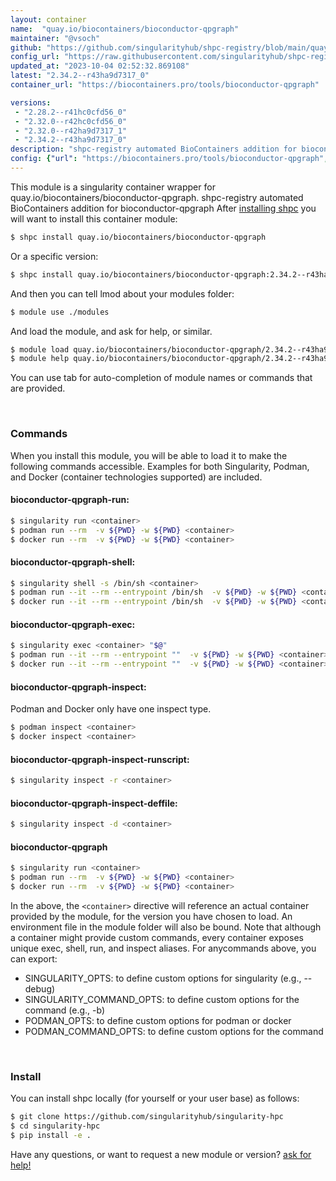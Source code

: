 ```yaml
---
layout: container
name:  "quay.io/biocontainers/bioconductor-qpgraph"
maintainer: "@vsoch"
github: "https://github.com/singularityhub/shpc-registry/blob/main/quay.io/biocontainers/bioconductor-qpgraph/container.yaml"
config_url: "https://raw.githubusercontent.com/singularityhub/shpc-registry/main/quay.io/biocontainers/bioconductor-qpgraph/container.yaml"
updated_at: "2023-10-04 02:52:32.869108"
latest: "2.34.2--r43ha9d7317_0"
container_url: "https://biocontainers.pro/tools/bioconductor-qpgraph"

versions:
 - "2.28.2--r41hc0cfd56_0"
 - "2.32.0--r42hc0cfd56_0"
 - "2.32.0--r42ha9d7317_1"
 - "2.34.2--r43ha9d7317_0"
description: "shpc-registry automated BioContainers addition for bioconductor-qpgraph"
config: {"url": "https://biocontainers.pro/tools/bioconductor-qpgraph", "maintainer": "@vsoch", "description": "shpc-registry automated BioContainers addition for bioconductor-qpgraph", "latest": {"2.34.2--r43ha9d7317_0": "sha256:4198cbe8cab6e9365968adc29e9282df1f4e123c7eb93f931ea5423a3cc634f6"}, "tags": {"2.28.2--r41hc0cfd56_0": "sha256:18fb1092f84b0cc109752555579b89973af1b33dbf16edb5aec874cc85b1da9e", "2.32.0--r42hc0cfd56_0": "sha256:501140b6cf1a67e2afde2d9cce227568a724e9b981abb14c2771887542a92251", "2.32.0--r42ha9d7317_1": "sha256:b5389b0febd95529d99cc63986745163e10bcf48e46a6644fe7b5ef804b63200", "2.34.2--r43ha9d7317_0": "sha256:4198cbe8cab6e9365968adc29e9282df1f4e123c7eb93f931ea5423a3cc634f6"}, "docker": "quay.io/biocontainers/bioconductor-qpgraph"}
---
```


This module is a singularity container wrapper for quay.io/biocontainers/bioconductor-qpgraph.
shpc-registry automated BioContainers addition for bioconductor-qpgraph
After [installing shpc](#install) you will want to install this container module:


```bash
$ shpc install quay.io/biocontainers/bioconductor-qpgraph
```

Or a specific version:

```bash
$ shpc install quay.io/biocontainers/bioconductor-qpgraph:2.34.2--r43ha9d7317_0
```

And then you can tell lmod about your modules folder:

```bash
$ module use ./modules
```

And load the module, and ask for help, or similar.

```bash
$ module load quay.io/biocontainers/bioconductor-qpgraph/2.34.2--r43ha9d7317_0
$ module help quay.io/biocontainers/bioconductor-qpgraph/2.34.2--r43ha9d7317_0
```

You can use tab for auto-completion of module names or commands that are provided.

<br>

### Commands

When you install this module, you will be able to load it to make the following commands accessible.
Examples for both Singularity, Podman, and Docker (container technologies supported) are included.

#### bioconductor-qpgraph-run:

```bash
$ singularity run <container>
$ podman run --rm  -v ${PWD} -w ${PWD} <container>
$ docker run --rm  -v ${PWD} -w ${PWD} <container>
```

#### bioconductor-qpgraph-shell:

```bash
$ singularity shell -s /bin/sh <container>
$ podman run --it --rm --entrypoint /bin/sh  -v ${PWD} -w ${PWD} <container>
$ docker run --it --rm --entrypoint /bin/sh  -v ${PWD} -w ${PWD} <container>
```

#### bioconductor-qpgraph-exec:

```bash
$ singularity exec <container> "$@"
$ podman run --it --rm --entrypoint ""  -v ${PWD} -w ${PWD} <container> "$@"
$ docker run --it --rm --entrypoint ""  -v ${PWD} -w ${PWD} <container> "$@"
```

#### bioconductor-qpgraph-inspect:

Podman and Docker only have one inspect type.

```bash
$ podman inspect <container>
$ docker inspect <container>
```

#### bioconductor-qpgraph-inspect-runscript:

```bash
$ singularity inspect -r <container>
```

#### bioconductor-qpgraph-inspect-deffile:

```bash
$ singularity inspect -d <container>
```



#### bioconductor-qpgraph

```bash
$ singularity run <container>
$ podman run --rm  -v ${PWD} -w ${PWD} <container>
$ docker run --rm  -v ${PWD} -w ${PWD} <container>
```


In the above, the `<container>` directive will reference an actual container provided
by the module, for the version you have chosen to load. An environment file in the
module folder will also be bound. Note that although a container
might provide custom commands, every container exposes unique exec, shell, run, and
inspect aliases. For anycommands above, you can export:

 - SINGULARITY_OPTS: to define custom options for singularity (e.g., --debug)
 - SINGULARITY_COMMAND_OPTS: to define custom options for the command (e.g., -b)
 - PODMAN_OPTS: to define custom options for podman or docker
 - PODMAN_COMMAND_OPTS: to define custom options for the command

<br>

### Install

You can install shpc locally (for yourself or your user base) as follows:

```bash
$ git clone https://github.com/singularityhub/singularity-hpc
$ cd singularity-hpc
$ pip install -e .
```

Have any questions, or want to request a new module or version? [ask for help!](https://github.com/singularityhub/singularity-hpc/issues)